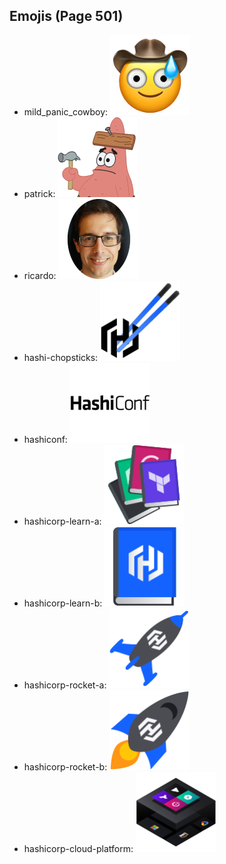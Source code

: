 
## Emojis (Page 501)

* mild_panic_cowboy: ![mild_panic_cowboy](output/mild_panic_cowboy.png)
* patrick: ![patrick](output/patrick.png)
* ricardo: ![ricardo](output/ricardo.png)
* hashi-chopsticks: ![hashi-chopsticks](output/hashi-chopsticks.png)
* hashiconf: ![hashiconf](output/hashiconf.png)
* hashicorp-learn-a: ![hashicorp-learn-a](output/hashicorp-learn-a.png)
* hashicorp-learn-b: ![hashicorp-learn-b](output/hashicorp-learn-b.png)
* hashicorp-rocket-a: ![hashicorp-rocket-a](output/hashicorp-rocket-a.png)
* hashicorp-rocket-b: ![hashicorp-rocket-b](output/hashicorp-rocket-b.png)
* hashicorp-cloud-platform: ![hashicorp-cloud-platform](output/hashicorp-cloud-platform.png)
